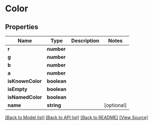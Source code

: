 ﻿# Color


## Properties
Name | Type | Description | Notes
------------ | ------------- | ------------- | -------------
**r** | **number** |  | 
**g** | **number** |  | 
**b** | **number** |  | 
**a** | **number** |  | 
**isKnownColor** | **boolean** |  | 
**isEmpty** | **boolean** |  | 
**isNamedColor** | **boolean** |  | 
**name** | **string** |  | [optional]

[[Back to Model list]](../README.md#documentation-for-models) [[Back to API list]](../README.md#documentation-for-api-endpoints) [[Back to README]](../README.md) [[View Source]](../src/models/color.ts)

